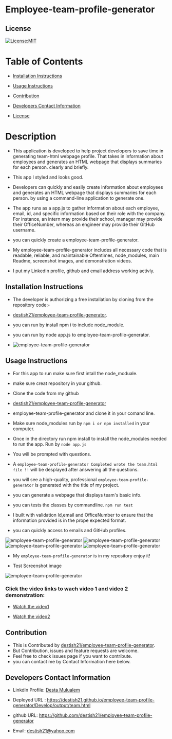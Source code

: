 # Employee-team-profile-generator

  ## License
   [![License:MIT](https://img.shields.io/badge/License-MIT-yellow.svg)](https://opensource.org/licenses/MIT)

  
   # Table of Contents

   * [Installation Instructions](#installation-instructions)
  
   * [Usage Instructions](#usage-instructions)
  
   * [Contribution](#Contribution)
  
   * [Developers Contact Information](#Developers-Contact-Information)

   * [License](#license)

   # Description

   * This application is developed to help project developers to save time in generating team-html webpage profile. That takes in information about employees and generates an HTML webpage that displays summaries for each person. clearly and briefly.
   * This app I styled and looks good.
   * Developers can quickly and easily create  information about employees and generates an HTML webpage that displays summaries for each person. by using a command-line application to generate one. 

   * The app runs as a app.js to gather information about each employee, email, id, and specific information based on   their role with the company. For instance, an intern may provide their school, manager may provide their OfficeNumber, whereas an engineer may provide their GitHub username.

   * you can quickly create a employee-team-profile-generator.

   * My employee-team-profile-generator includes all necessary code that is readable, reliable, and maintainable Oftentimes, node_modules,  main Readme, screenshot images, and demonstration videos.

   * I put my LinkedIn profile, github and email address working activly.


   ## Installation Instructions

   * The developer is authorizing a free installation by cloning from the repository code:- 

   * [destish21/employee-team-profile-generator](https://github.com/destish21/employee-team-profile-generator).


   * you can run by install npm i to include node_module.

   * you can run by node app.js to   employee-team-profile-generator.

   * ![employee-team-profile-generator](./Develop/Images/team5.png)
  
   ## Usage Instructions

   * For this app to run make sure first 
   intall the node_moduale.

   * make sure creat repository in your github.

   * Clone the code from my github 

   * [destish21/employee-team-profile-generator](https://github.com/destish21/employee-team-profile-generator)
 
   * employee-team-profile-generator and clone it in your comand line.

   * Make sure node_modules run by `npm i or npm installed`
     in your computer.

   * Once in the directory run npm install to install the node_modules needed to run the app.
    Run by `node app.js`

   * You will be prompted with questions.

   * A `employee-team-profile-generator Completed wrote the team.html file !!`  will be desplayed after answering all the questions.

   * you will see a high-quality, professional `employee-team-profile-generator` is generated with the title of my project.

   * you can generate a webpage that displays  team's basic info.

   * you can tests  the classes by commandline. 
       `npm run test`

   * I built with  validation Id,email and OfficeNumber to ensure that the information provided is in the prope   expected format. 

   * you can  quickly access to emails and GitHub profiles.

   ![employee-team-profile-generator](./Develop/Images/team1.png)
   ![employee-team-profile-generator](./Develop/Images/team2.png)
   ![employee-team-profile-generator](./Develop/Images/team3.png)
   ![employee-team-profile-generator](./Develop/Images/team4.png)

   * My `employee-team-profile-generator` is in my repository enjoy it!

   * Test Screenshot image 
 
   ![employee-team-profile-generator](./Develop/Images/test1.png)
  
   ### Click the  video links to wach video 1 and video 2 demonstration:  


   * [Watch the video1](https://drive.google.com/file/d/13Ek5_a2yhRKBvolLvIwGzpphwaK5C_RB/view?usp=sharing)
  
   * [Watch the video2](https://drive.google.com/file/d/1QeEtYFUPniLX8ZqN8y_NJk6BcEOSqoMB/view?usp=sharing)
    
  
   ## Contribution
  
   * This is Contributed by [destish21/employee-team-profile-generator](https://github.com/destish21/employee-team-profile-generator). 
   * But Contribution, issues and feature requests are welcome.
   * Feel free to check issues page if you want to contribute. 
   * you can contact me by Contact Information here below.

   ## Developers Contact Information
   * LinkdIn Profile: [Desta Mulualem](https://www.linkedin.com/in/desta-mulualem-6718b1203/)
   * Deployed URL :  https://destish21.github.io/employee-team-profile-generator/Develop/output/team.html
   * github URL: https://github.com/destish21/employee-team-profile-generator

   * Email: destish21@yahoo.com
   
